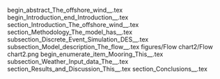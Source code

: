 begin_abstract_The_offshore_wind__.tex
begin_Introduction_end_Introduction__.tex
section_Introduction_The_offshore_wind__.tex
section_Methodology_The_model_has__.tex
subsection_Discrete_Event_Simulation_DES__.tex
subsection_Model_description_The_flow__.tex
figures/Flow chart2/Flow chart2.png
begin_enumerate_item_Mooring_This__.tex
subsection_Weather_Input_data_The__.tex
section_Results_and_Discussion_This__.tex
section_Conclusions__.tex
